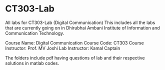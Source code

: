 # CT303-Lab
All labs for CT303-Lab (Digital Communication)
This includes all the labs that are currently going on 
in Dhirubhai Ambani Institute of Information and Communication Technology.

Course Name: Digital Communication
Course Code: CT303
Course Instructor: Prof. MV Joshi
Lab Instructor: Kamal Captain

The folders include pdf having questions of lab and their respective solutions in matlab codes.
